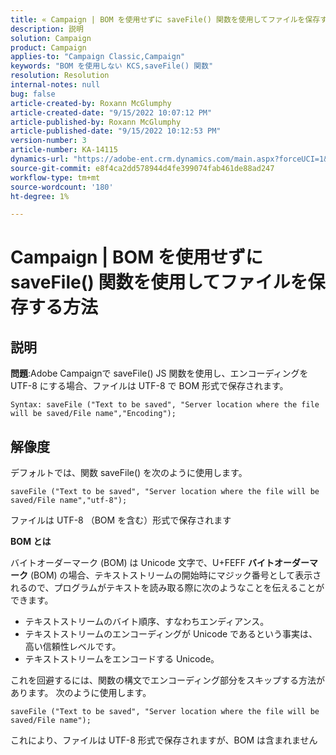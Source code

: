 ```yaml
---
title: « Campaign | BOM を使用せずに saveFile() 関数を使用してファイルを保存する方法»
description: 説明
solution: Campaign
product: Campaign
applies-to: "Campaign Classic,Campaign"
keywords: "BOM を使用しない KCS,saveFile() 関数"
resolution: Resolution
internal-notes: null
bug: false
article-created-by: Roxann McGlumphy
article-created-date: "9/15/2022 10:07:12 PM"
article-published-by: Roxann McGlumphy
article-published-date: "9/15/2022 10:12:53 PM"
version-number: 3
article-number: KA-14115
dynamics-url: "https://adobe-ent.crm.dynamics.com/main.aspx?forceUCI=1&pagetype=entityrecord&etn=knowledgearticle&id=5605e9bc-4235-ed11-9db1-00224808679b"
source-git-commit: e8f4ca2dd578944d4fe399074fab461de88ad247
workflow-type: tm+mt
source-wordcount: '180'
ht-degree: 1%

---
```


# Campaign | BOM を使用せずに saveFile() 関数を使用してファイルを保存する方法

## 説明


<b>問題</b>:Adobe Campaignで saveFile() JS 関数を使用し、エンコーディングを UTF-8 にする場合、ファイルは UTF-8 で BOM 形式で保存されます。


```
Syntax: saveFile ("Text to be saved", "Server location where the file will be saved/File name","Encoding");
```



## 解像度


デフォルトでは、関数 saveFile() を次のように使用します。


```
saveFile ("Text to be saved", "Server location where the file will be saved/File name","utf-8");
```


ファイルは UTF-8 （BOM を含む）形式で保存されます

<b>BOM とは </b>

バイトオーダーマーク (BOM) は Unicode 文字で、U+FEFF <b>バイトオーダーマーク</b> (BOM) の場合、テキストストリームの開始時にマジック番号として表示されるので、プログラムがテキストを読み取る際に次のようなことを伝えることができます。

- テキストストリームのバイト順序、すなわちエンディアンス。
- テキストストリームのエンコーディングが Unicode であるという事実は、高い信頼性レベルです。
- テキストストリームをエンコードする Unicode。


これを回避するには、関数の構文でエンコーディング部分をスキップする方法があります。 次のように使用します。


```
saveFile ("Text to be saved", "Server location where the file will be saved/File name");
```


これにより、ファイルは UTF-8 形式で保存されますが、BOM は含まれません
